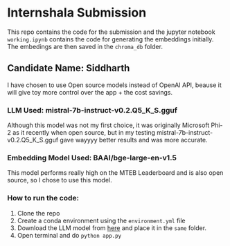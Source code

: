 # Internshala Submission

This repo contains the code for the submission and the jupyter notebook `working.ipynb` contains the code for generating the embeddings initially. The embedings are then saved in the `chroma_db` folder.

## Candidate Name: Siddharth

I have chosen to use Open source models instead of OpenAI API, beause it will give toy more control over the app + the cost savings.

### LLM Used: mistral-7b-instruct-v0.2.Q5_K_S.gguf

Although this model was not my first choice, it was originally Microsoft Phi-2 as it recently when open source, but in my testing mistral-7b-instruct-v0.2.Q5_K_S.gguf gave wayyyy better results and was more accurate.

### Embedding Model Used: BAAI/bge-large-en-v1.5

This model performs really high on the MTEB Leaderboard and is also open source, so I chose to use this model.

### How to run the code:

1. Clone the repo
2. Create a conda environment using the `environment.yml` file
3. Download the LLM model from [here](https://huggingface.co/TheBloke/Mistral-7B-Instruct-v0.2-GGUF/tree/main) and place it in the `same` folder.
4. Open terminal and do `python app.py`

